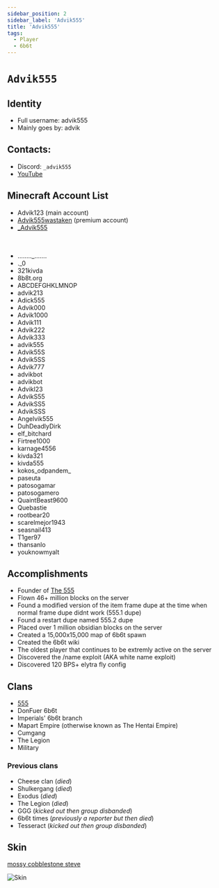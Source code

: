```yaml
---
sidebar_position: 2
sidebar_label: 'Advik555'
title: 'Advik555'
tags:
  - Player
  - 6b6t
---
```


# `Advik555`

## Identity
* Full username: advik555
* Mainly goes by: advik

## Contacts:
* Discord: `_advik555`
* [YouTube](https://www.youtube.com/channel/UCoEpKXImySV-CEHe9pLEfjg/)

## Minecraft Account List
* Advik123 (main account)
* [Advik555wastaken](https://namemc.com/profile/Advik555wastaken.1) (premium account)
* [_Advik555](https://namemc.com/_Advik555)

ㅤ
* ........_.......
* ._0
* 321kivda
* 8b8t.org
* ABCDEFGHKLMNOP
* advik213
* Adick555
* Advik000
* Advik1000
* Advik111
* Advik222
* Advik333
* advik555
* Advik55S
* Advik5SS
* Advik777
* advikbot
* advikbot
* Advikl23
* AdvikS55
* AdvikSS5
* AdvikSSS
* Angelvik555
* DuhDeadlyDirk
* elf_bitchard
* Firtree1000
* karnage4556
* kivda321
* kivda555
* kokos_odpandem_
* paseuta
* patosogamar
* patosogamero
* QuaintBeast9600
* Quebastie
* rootbear20
* scarelmejor1943
* seasnail413
* T1ger97
* thansanlo
* youknowmyalt

## Accomplishments
- Founder of [The 555](../Groups/555)
- Flown 46+ million blocks on the server
- Found a modified version of the item frame dupe at the time when normal frame dupe didnt work (555.1 dupe)
- Found a restart dupe named 555.2 dupe
- Placed over 1 million obsidian blocks on the server
- Created a 15,000x15,000 map of 6b6t spawn
- Created the 6b6t wiki
- The oldest player that continues to be extremly active on the server
- Discovered the /name exploit (AKA white name exploit)
- Discovered 120 BPS+ elytra fly config

## Clans
- [555](../Groups/555.md)
- DonFuer 6b6t
- Imperials' 6b6t branch
- Mapart Empire (otherwise known as The Hentai Empire)
- Cumgang
- The Legion
- Military

### Previous clans
- Cheese clan (*died*)
- Shulkergang (*died*)
- Exodus (*died*)
- The Legion (*died*)
- GGG (*kicked out then group disbanded*)
- 6b6t times (*previously a reporter but then died*)
- Tesseract (*kicked out then group disbanded*)

## Skin
[mossy cobblestone steve](https://www.planetminecraft.com/skin/mossy-cobblestone-steve-trailer-steve/)

![Skin](https://i.ibb.co/pRQ889L/screenshot-1714085591645.png)
